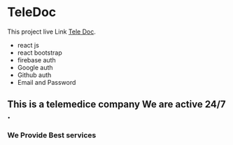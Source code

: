 # TeleDoc 

This project live Link [Tele Doc](https://tele--doc.web.app/).

* react js
* react bootstrap
* firebase auth
* Google auth
* Github auth
* Email and Password

## This is a telemedice company We are active 24/7 . 

### We Provide Best services
